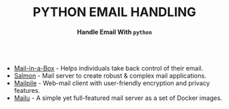 <h1 align="center">PYTHON EMAIL HANDLING</h1>

<h4 align="center">Handle Email With <code>python</code></h4>


<br />
<br />


  - [Mail-in-a-Box](https://github.com/mail-in-a-box/mailinabox#mail-in-a-box) - Helps individuals take back control of their email.
  - [Salmon](https://github.com/moggers87/salmon#salmon---a-python-mail-server) - Mail server to create robust & complex mail applications.
  - [Mailpile](https://github.com/mailpile/Mailpile#welcome-to-mailpile) - Web-mail client with user-friendly encryption and privacy features.
  - [Mailu](https://github.com/Mailu/Mailu) - A simple yet full-featured mail server as a set of Docker images.


<br />
<br />

